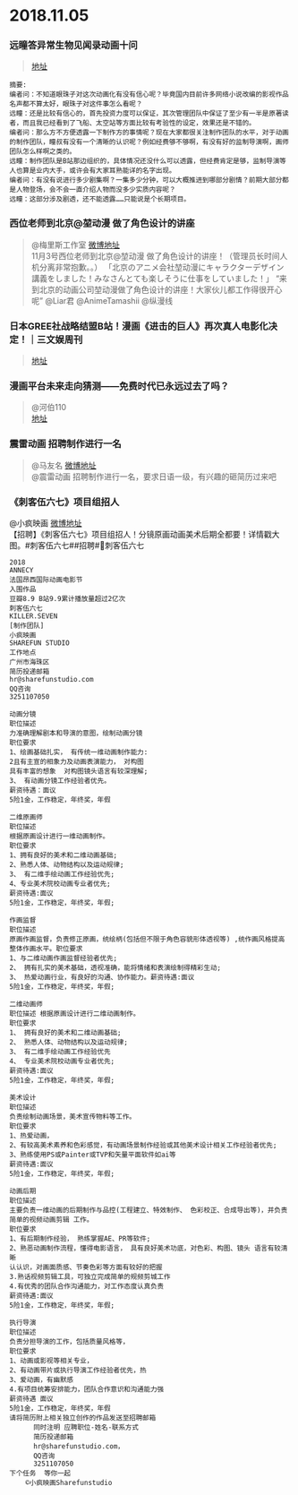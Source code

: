 # 2018.11.05

### 远瞳答异常生物见闻录动画十问
>[地址](https://mp.weixin.qq.com/s/UEBbThfOlAe2_OKpwCdjBA)  
```
摘要:
编者问：不知道眼珠子对这次动画化有没有信心呢？毕竟国内目前许多网络小说改编的影视作品名声都不算太好，眼珠子对这件事怎么看呢？
远瞳：还是比较有信心的，首先投资力度可以保证，其次管理团队中保证了至少有一半是原著读者，而且我已经看到了飞船、太空站等方面比较有考验性的设定，效果还是不错的。
编者问：那么方不方便透露一下制作方的事情呢？现在大家都很关注制作团队的水平，对于动画的制作团队，瞳叔有没有一个清晰的认识呢？例如经费够不够啊，有没有好的监制导演啊，画师团队怎么样啊之类的。
远瞳：制作团队是B站那边组织的，具体情况还没什么可以透露，但经费肯定是够，监制导演等人也算是业内大手，或许会有大家耳熟能详的名字出现。
编者问：有没有说进行多少剧集啊？一集多少分钟，可以大概推进到哪部分剧情？前期大部分都是人物登场，会不会一直介绍人物而没多少实质内容呢？
远瞳：这部分涉及剧透，还不能透露……只能说是个长期项目。
```



### 西位老师到北京@堃动漫 做了角色设计的讲座
>@梅里斯工作室 [微博地址](https://weibo.com/6361721997/H18fVoE6w)  
>11月3号西位老师到北京@堃动漫 做了角色设计的讲座！（管理员长时间人机分离非常抱歉。。）
>「北京のアニメ会社堃动漫にキャラクターデザイン講義をしました！みなさんとても楽しそうに仕事をしていました！」
>“来到北京的动画公司堃动漫做了角色设计的讲座！大家伙儿都工作得很开心呢”
>@Liar君 @AnimeTamashii @纵漫线


### 日本GREE社战略结盟B站！漫画《进击的巨人》再次真人电影化决定！｜三文娱周刊 
>[地址](https://www.bilibili.com/read/cv1462319)  

### 漫画平台未来走向猜测——免费时代已永远过去了吗？
>@河伯110  
>[地址](https://weibo.com/ttarticle/p/show?id=2309404302933633184954)  


### 震雷动画  招聘制作进行一名  
>@马友名 [微博地址](https://weibo.com/5953102014/H1i2k2uru)  
>@震雷动画  招聘制作进行一名，要求日语一级，有兴趣的砸简历过来吧 ​​​​ 


### 《刺客伍六七》项目组招人
 @小疯映画  [微博地址](https://weibo.com/5865562278/H1hOrg3h7)  
【招聘】《刺客伍六七》项目组招人！分镜原画动画美术后期全都要！详情戳大图。#刺客伍六七##招聘#刺客伍六七 ​​​​
``` 
2018
ANNECY
法国昂西国际动画电影节
入围作品 
豆瓣8.9 B站9.9累计播放量超过2亿次 
刺客伍六七
KILLER.SEVEN 
[制作团队] 
小疯映画
SHAREFUN STUDIO 
工作地点
广州市海珠区 
简历投递邮箱
hr@sharefunstudio.com
QQ咨询
3251107050

动画分镜
职位描述
力准确理解剧本和导演的意图，绘制动画分镜
职位要求
1、绘画基础扎实， 有传统一维动画制作能力:
2且有主宣的相象力及动画表演能力， 对构图
具有丰富的想象  对构图镜头语言有较深理解;
3、 有动画分镜工作经验者优先。
薪资待遇：面议
5险1金，工作稳定，年终奖，年假

二维原画师
职位描述
根据原画设计进行一维动画制作。
职位要求
1、拥有良好的美术和二维动画基础;
2、熟悉人体、动物结构以及运动规律;
3、 有二维手绘动画工作经验优先;
4、专业美术院校动画专业者优先;
薪资待遇:面议
5险1金，工作稳定，年终奖，年假;

作画监督
职位描述
原画作画监督，负责修正原画，统绘柄(包括但不限于角色容貌形体透视等) ,统作画风格提高整体作画水平。职位要求
1、与二维动画作画监督经验者优先;
2、 拥有扎实的美术基础，透视准确，能将情绪和表演绘制得精彩生动;
3、 热爱动画行业，有良好的沟通、协作能力。薪资待遇:面议
5险1金，工作稳定，年终奖，年假;

二维动画师
职位描述 根据原画设计进行二维动画制作。
职位要求
1、 拥有良好的美术和二维动画基础;
2、 熟悉人体、动物结构以及运动规律;
3、 有二维手绘动画工作经验优先
4、 专业美术院校动画专业者优先;
薪资待遇:面议
5险1金，工作稳定，年终奖，年假;

美术设计
职位描述
负责绘制动画场景，美术宣传物料等工作。
职位要求
1、热爱动画，
2、有较高美术素养和色彩感觉，有动画场景制作经验或其他美术设计相关工作经验者优先;
3、熟练使用PS或Painter或TVP和矢量平面软件如ai等
薪资待遇:面议
5险1金，工作稳定，年终奖，年假;

动画后期
职位描述
主要负责一维动画的后期制作与品控(工程建立、特效制作、 色彩校正、合成导出等)，并负责简单的视频动画剪辑 工作。
职位要求
1、有后期制作经验， 熟练掌握AE、PR等软件;
2、熟恶动画制作流程，懂得电影语言， 具有良好美术功底，对色彩、构图、镜头 语言有较清晰
认认识，对画面质感、节奏色彩等方面有较好的把握
3.熟话视频剪辑工具，可独立完成简单的规频剪城工作
4.有优秀的团队合作沟通能力，对工作态度认真负责
薪资待遇:面议
5险1金，工作稳定，年终奖，年假; 

执行导演
职位描述
负责分担导演的工作，包括质量风格等，
职位要求
1、动画或影视等相关专业，
2、有动画带片或执行导演工作经验者优先，热
3、爱动画，有幽默感
4.有项目统筹安排能力，团队合作意识和沟通能力强
薪资待遇 面议
5险1金，工作稳定，年终奖，年假
请将简历附上相关独立创作的作品发送至招聘邮箱
      同时注明 应聘职位-姓名-联系方式
      简历投递邮箱
      hr@sharefunstudio.com，
      QQ咨询
      3251107050
下个任务  等你一起
    ©小疯映画Sharefunstudio
```